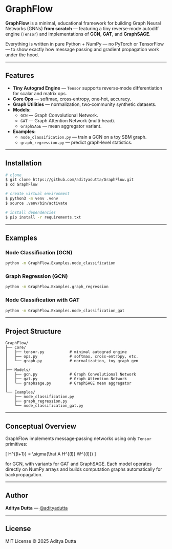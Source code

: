 

# GraphFlow

**GraphFlow** is a minimal, educational framework for building Graph Neural Networks (GNNs) **from scratch** — featuring a tiny reverse‑mode autodiff engine (`Tensor`) and implementations of **GCN**, **GAT**, and **GraphSAGE**.

Everything is written in pure Python + NumPy — no PyTorch or TensorFlow — to show exactly how message passing and gradient propagation work under the hood.

---

## Features

- **Tiny Autograd Engine** — `Tensor` supports reverse‑mode differentiation for scalar and matrix ops.
- **Core Ops** — softmax, cross‑entropy, one‑hot, accuracy.
- **Graph Utilities** — normalization, two‑community synthetic datasets.
- **Models:**
  - `GCN` — Graph Convolutional Network.
  - `GAT` — Graph Attention Network (multi‑head).
  - `GraphSAGE` — mean aggregator variant.
- **Examples:**
  - `node_classification.py` — train a GCN on a toy SBM graph.
  - `graph_regression.py` — predict graph‑level statistics.

---

## Installation

```bash
# clone
$ git clone https://github.com/adityadutta/GraphFlow.git
$ cd GraphFlow

# create virtual environment
$ python3 -m venv .venv
$ source .venv/bin/activate

# install dependencies
$ pip install -r requirements.txt
```

---

## Examples

### Node Classification (GCN)
```bash
python -m GraphFlow.Examples.node_classification
```

### Graph Regression (GCN)
```bash
python -m GraphFlow.Examples.graph_regression
```

### Node Classification with GAT
```bash
python -m GraphFlow.Examples.node_classification_gat
```

---

## Project Structure

```
GraphFlow/
├── Core/
│   ├── tensor.py           # minimal autograd engine
│   ├── ops.py              # softmax, cross‑entropy, etc.
│   └── graph.py            # normalization, toy graph gen
│
├── Models/
│   ├── gcn.py              # Graph Convolutional Network
│   ├── gat.py              # Graph Attention Network
│   └── graphsage.py        # GraphSAGE mean aggregator
│
└── Examples/
    ├── node_classification.py
    ├── graph_regression.py
    └── node_classification_gat.py
```

---

## Conceptual Overview

GraphFlow implements message‑passing networks using only `Tensor` primitives:

\[
H^{(l+1)} = \sigma(\hat A H^{(l)} W^{(l)})
\]

for GCN, with variants for GAT and GraphSAGE. Each model operates directly on NumPy arrays and builds computation graphs automatically for backpropagation.

---

## Author
**Aditya Dutta** — [@adityadutta](https://github.com/adityadutta)

---

## License
MIT License © 2025 Aditya Dutta